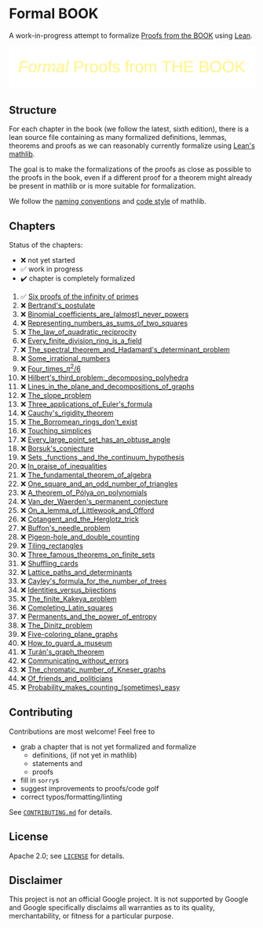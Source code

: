 # Formal BOOK

A work-in-progress attempt to formalize [Proofs from the BOOK](https://link.springer.com/book/10.1007/978-3-662-57265-8) using [Lean](https://leanprover-community.github.io/).


![Formal Proofs from THE BOOK](formal_proofs_form_the_book.svg)

## Structure

For each chapter in the book (we follow the latest, sixth edition), there is a lean source file containing as many formalized definitions, lemmas, theorems and proofs as we can reasonably currently formalize using [Lean's mathlib](https://github.com/leanprover-community/mathlib).

The goal is to make the formalizations of the proofs as close as possible to the proofs in the book, even if a different proof for a theorem might already be present in mathlib or is more suitable for formalization.

We follow the [naming conventions](https://leanprover-community.github.io/contribute/naming.html) and [code style](https://leanprover-community.github.io/contribute/style.html) of mathlib.

## Chapters

Status of the chapters:
  - :x: not yet started
  - :white_check_mark: work in progress
  - :heavy_check_mark: chapter is completely formalized

  1.  :white_check_mark: [Six proofs of the infinity of primes](./src/chapters/01_Six_proofs_of_the_infinity_of_primes.lean)
  2. :x: [Bertrand's_postulate](./src/chapters/02_Bertrand's_postulate.lean)
  3. :x: [Binomial_coefficients_are_(almost)_never_powers](./src/chapters/03_Binomial_coefficients_are_(almost)_never_powers.lean)
  4. :x: [Representing_numbers_as_sums_of_two_squares](./src/chapters/04_Representing_numbers_as_sums_of_two_squares.lean)
  5. :x: [The_law_of_quadratic_reciprocity](./src/chapters/05_The_law_of_quadratic_reciprocity.lean)
  6. :x: [Every_finite_division_ring_is_a_field](./src/chapters/06_Every_finite_division_ring_is_a_field.lean)
  7. :x: [The_spectral_theorem_and_Hadamard's_determinant_problem](./src/chapters/07_The_spectral_theorem_and_Hadamard's_determinant_problem.lean)
  8. :x: [Some_irrational_numbers](./src/chapters/08_Some_irrational_numbers.lean)
  9. :x: [Four_times_$π^2/6$](./src/chapters/09_Four_times_pi²_over_6.lean)
  10. :x: [Hilbert's_third_problem:_decomposing_polyhedra](./src/chapters/10_Hilbert's_third_problem:_decomposing_polyhedra.lean)
  11. :x: [Lines_in_the_plane_and_decompositions_of_graphs](./src/chapters/11_Lines_in_the_plane_and_decompositions_of_graphs.lean)
  12. :x: [The_slope_problem](./src/chapters/12_The_slope_problem.lean)
  13. :x: [Three_applications_of_Euler's_formula](./src/chapters/13_Three_applications_of_Euler's_formula.lean)
  14. :x: [Cauchy's_rigidity_theorem](./src/chapters/14_Cauchy's_rigidity_theorem.lean)
  15. :x: [The_Borromean_rings_don't_exist](./src/chapters/15_The_Borromean_rings_don't_exist.lean)
  16. :x: [Touching_simplices](./src/chapters/16_Touching_simplices.lean)
  17. :x: [Every_large_point_set_has_an_obtuse_angle](./src/chapters/17_Every_large_point_set_has_an_obtuse_angle.lean)
  18. :x: [Borsuk's_conjecture](./src/chapters/18_Borsuk's_conjecture.lean)
  19. :x: [Sets,_functions,_and_the_continuum_hypothesis](./src/chapters/19_Sets,_functions,_and_the_continuum_hypothesis.lean)
  20. :x: [In_praise_of_inequalities](./src/chapters/20_In_praise_of_inequalities.lean)
  21. :x: [The_fundamental_theorem_of_algebra](./src/chapters/21_The_fundamental_theorem_of_algebra.lean)
  22. :x: [One_square_and_an_odd_number_of_triangles](./src/chapters/22_One_square_and_an_odd_number_of_triangles.lean)
  23. :x: [A_theorem_of_Pólya_on_polynomials](./src/chapters/23_A_theorem_of_Pólya_on_polynomials.lean)
  24. :x: [Van_der_Waerden's_permanent_conjecture](./src/chapters/24_Van_der_Waerden's_permanent_conjecture.lean)
  25. :x: [On_a_lemma_of_Littlewook_and_Offord](./src/chapters/25_On_a_lemma_of_Littlewook_and_Offord.lean)
  26. :x: [Cotangent_and_the_Herglotz_trick](./src/chapters/26_Cotangent_and_the_Herglotz_trick.lean)
  27. :x: [Buffon's_needle_problem](./src/chapters/27_Buffon's_needle_problem.lean)
  28. :x: [Pigeon-hole_and_double_counting](./src/chapters/28_Pigeon-hole_and_double_counting.lean)
  29. :x: [Tiling_rectangles](./src/chapters/29_Tiling_rectangles.lean)
  30. :x: [Three_famous_theorems_on_finite_sets](./src/chapters/30_Three_famous_theorems_on_finite_sets.lean)
  31. :x: [Shuffling_cards](./src/chapters/31_Shuffling_cards.lean)
  32. :x: [Lattice_paths_and_determinants](./src/chapters/32_Lattice_paths_and_determinants.lean)
  33. :x: [Cayley's_formula_for_the_number_of_trees](./src/chapters/33_Cayley's_formula_for_the_number_of_trees.lean)
  34. :x: [Identities_versus_bijections](./src/chapters/34_Identities_versus_bijections.lean)
  35. :x: [The_finite_Kakeya_problem](./src/chapters/35_The_finite_Kakeya_problem.lean)
  36. :x: [Completing_Latin_squares](./src/chapters/36_Completing_Latin_squares.lean)
  37. :x: [Permanents_and_the_power_of_entropy](./src/chapters/37_Permanents_and_the_power_of_entropy.lean)
  38. :x: [The_Dinitz_problem](./src/chapters/38_The_Dinitz_problem.lean)
  39. :x: [Five-coloring_plane_graphs](./src/chapters/39_Five-coloring_plane_graphs.lean)
  40. :x: [How_to_guard_a_museum](./src/chapters/40_How_to_guard_a_museum.lean)
  41. :x: [Turán's_graph_theorem](./src/chapters/41_Turán's_graph_theorem.lean)
  42. :x: [Communicating_without_errors](./src/chapters/42_Communicating_without_errors.lean)
  43. :x: [The_chromatic_number_of_Kneser_graphs](./src/chapters/43_The_chromatic_number_of_Kneser_graphs.lean)
  44. :x: [Of_friends_and_politicians](./src/chapters/44_Of_friends_and_politicians.lean)
  45. :x: [Probability_makes_counting_(sometimes)_easy](./src/chapters/45_Probability_makes_counting_(sometimes)_easy.lean)

## Contributing

Contributions are most welcome! Feel free to
  - grab a chapter that is not yet formalized and formalize
    - definitions, (if not yet in mathlib)
    - statements and
    - proofs
  - fill in `sorry`s
  - suggest improvements to proofs/code golf
  - correct typos/formatting/linting

See [`CONTRIBUTING.md`](CONTRIBUTING.md) for details.

## License

Apache 2.0; see [`LICENSE`](LICENSE) for details.

## Disclaimer

This project is not an official Google project. It is not supported by
Google and Google specifically disclaims all warranties as to its quality,
merchantability, or fitness for a particular purpose.
